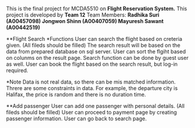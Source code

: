 This is the final project for MCDA5510 on **Flight Reservation System.**
This project is developed by **Team 12**
Team Members:
**Radhika Suri (A00457098)
Jongwon Shinn (A00407059)
Mayuresh Sawant (A00442519)**


**Flight Search
*Functions
User can search the flight based on creteria given. (All fileds should be filled)
The search result will be based on the data from prepared database on sql server.
User can sort the flgiht based on colunms on the result page.
Search function can be done by guest user as well.
User can book the flight based on the search result, but log-in required.

*Note
Data is not real data, so there can be mis matched information.
Threre are some constraints in data. For example, the departure city is Halifax, the price is random and there is no duration time.

**Add passenger
User can add one passenger with personal details. (All fileds should be filled)
User can proceed to payment page by creating passenger information.
User can go back to search page.
